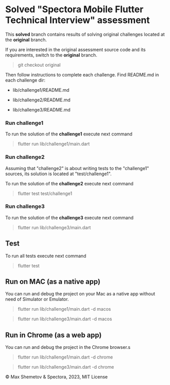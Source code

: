 # Solved "Spectora Mobile Flutter Technical Interview" assessment

This <b>solved</b> branch contains results of solving
 original challenges located at the <b>original</b> branch.

If you are interested in the original assessment source code
 and its requirements, switch to the <b>original</b> branch.

 > git checkout original

Then follow instructions to complete each challenge.
Find README.md in each challenge dir:

- lib/challenge1/README.md

- lib/challenge2/README.md

- lib/challenge3/README.md

### Run challenge1
To run the solution of the <b>challenge1</b> execute next command

> flutter run lib/challenge1/main.dart

### Run challenge2
Assuming that "challenge2" is about writing tests to the "challenge1" sources,
its solution is located at "test/challenge1".

To run the solution of the <b>challenge2</b> execute next command

> flutter test test/challenge1

### Run challenge3
To run the solution of the <b>challenge3</b> execute next command

> flutter run lib/challenge3/main.dart

## Test
To run all tests execute next command

> flutter test
 
## Run on MAC (as a native app)
You can run and debug the project on your Mac as a native app
without need of Simulator or Emulator.

> flutter run lib/challenge1/main.dart -d macos

> flutter run lib/challenge3/main.dart -d macos

## Run in Chrome (as a web app)
You can run and debug the project in the Chrome browser.s

> flutter run lib/challenge1/main.dart -d chrome

> flutter run lib/challenge3/main.dart -d chrome



 © Max Shemetov & Spectora, 2023, MIT License
